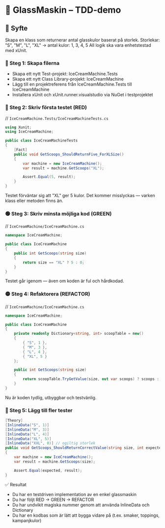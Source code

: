 # 🍨 GlassMaskin – TDD-demo

## 🧱 Syfte
Skapa en klass som returnerar antal glasskulor baserat på storlek.
Storlekar: "S", "M", "L", "XL" → antal kulor: 1, 3, 4, 5
All logik ska vara enhetstestad med xUnit.

### 📁 Steg 1: Skapa filerna
- Skapa ett nytt Test-projekt: IceCreamMachine.Tests
- Skapa ett nytt Class Library-projekt: IceCreamMachine
- Lägg till en projektreferens från IceCreamMachine.Tests till IceCreamMachine
- Installera xUnit och xUnit.runner.visualstudio via NuGet i testprojektet

### 🧪 Steg 2: Skriv första testet (RED)
// `IceCreamMachine.Tests/IceCreamMachineTests.cs`
```csharp
using Xunit;
using IceCreamMachine;

public class IceCreamMachineTests
{
    [Fact]
    public void GetScoops_ShouldReturnFive_ForXLSize()
    {
        var machine = new IceCreamMachine();
        var result = machine.GetScoops("XL");

        Assert.Equal(5, result);
    }
}
```

Testet förväntar sig att "XL" ger 5 kulor. Det kommer misslyckas —  varken klass eller metoden finns än.

### 🟢 Steg 3: Skriv minsta möjliga kod (GREEN)
// `IceCreamMachine/IceCreamMachine.cs`
```csharp
namespace IceCreamMachine;

public class IceCreamMachine
{
    public int GetScoops(string size)
    {
        return size == "XL" ? 5 : 0;
    }
}
```

Testet går igenom — även om koden är ful och hårdkodad.

### 🟡 Steg 4: Refaktorera (REFACTOR)
// `IceCreamMachine/IceCreamMachine.cs`
```csharp
namespace IceCreamMachine;

public class IceCreamMachine
{
    private readonly Dictionary<string, int> scoopTable = new()
    {
        { "S", 1 },
        { "M", 3 },
        { "L", 4 },
        { "XL", 5 }
    };

    public int GetScoops(string size)
    {
        return scoopTable.TryGetValue(size, out var scoops) ? scoops : 0;
    }
}
```

Nu är koden tydlig, utbyggbar och testvänlig.

### 🧪 Steg 5: Lägg till fler tester
```csharp
[Theory]
[InlineData("S", 1)]
[InlineData("M", 3)]
[InlineData("L", 4)]
[InlineData("XL", 5)]
[InlineData("XXL", 0)] // ogiltig storlek
public void GetScoops_ShouldReturnCorrectValue(string size, int expected)
{
    var machine = new IceCreamMachine();
    var result = machine.GetScoops(size);

    Assert.Equal(expected, result);
}
```

✅ Resultat
- Du har en testdriven implementation av en enkel glassmaskin
- Du har följt RED → GREEN → REFACTOR
- Du har undvikit magiska nummer genom att använda InlineData och Dictionary
- Du har en kodbas som är lätt att bygga vidare på (t.ex. smaker, toppings, kampanjkulor)
